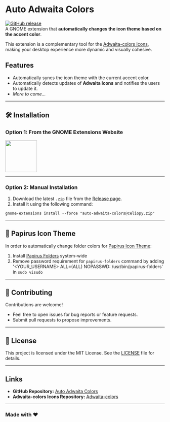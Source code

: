 # Auto Adwaita Colors

[![GitHub release](https://img.shields.io/github/v/release/celiopy/auto-adwaita-colors?style=flat-square)](https://github.com/celiopy/auto-adwaita-colors/releases)  
A GNOME extension that **automatically changes the icon theme based on the accent color**.  

This extension is a complementary tool for the [Adwaita-colors Icons](https://github.com/dpejoh/Adwaita-colors), making your desktop experience more dynamic and visually cohesive.

## Features
- Automatically syncs the icon theme with the current accent color.
- Automatically detects updates of **Adwaita Icons** and notifies the users to update it.
- *More to come...*

---

## 🛠 Installation  

### **Option 1: From the GNOME Extensions Website**  
[<img src="https://micheleg.github.io/dash-to-dock/media/get-it-on-ego.png" height="100">](https://extensions.gnome.org/extension/7529/auto-adwaita-colors/)

---

### **Option 2: Manual Installation**  
1. Download the latest `.zip` file from the [Release page](https://github.com/celiopy/auto-adwaita-colors/releases).  
2. Install it using the following command: 
```
gnome-extensions install --force "auto-adwaita-colors@celiopy.zip"
```

---
## 🔵 Papirus Icon Theme
In order to automatically change folder colors for [Papirus Icon Theme](https://github.com/PapirusDevelopmentTeam/papirus-icon-theme):
1. Install [Papirus Folders](https://github.com/PapirusDevelopmentTeam/papirus-folders) system-wide
2. Remove password requirement for ```papirus-folders``` command by adding '<YOUR_USERNAME> ALL=(ALL) NOPASSWD: /usr/bin/papirus-folders' in ```sudo visudo```

---

## 🤝 Contributing  

Contributions are welcome!  
- Feel free to open issues for bug reports or feature requests.  
- Submit pull requests to propose improvements.  

---

## 📜 License  

This project is licensed under the MIT License. See the [LICENSE](LICENSE) file for details.

---

## Links  
- **GitHub Repository:** [Auto Adwaita Colors](https://github.com/celiopy/auto-adwaita-colors)  
- **Adwaita-colors Icons Repository:** [Adwaita-colors](https://github.com/dpejoh/Adwaita-colors)

---

### Made with ❤️
